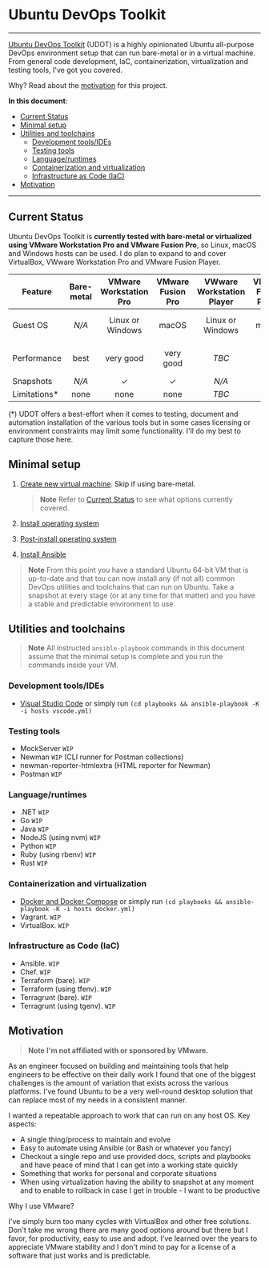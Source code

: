 # Ubuntu DevOps Toolkit

---

[Ubuntu DevOps Toolkit](https://github.com/ruionwriting/ubuntu-dev-ops-toolkit) (UDOT) is a highly opinionated Ubuntu all-purpose DevOps environment setup that can run bare-metal or in a virtual machine. From general code development, IaC, containerization, virtualization and testing tools, I've got you covered.

Why? Read about the [motivation](#motivation) for this project.

**In this document**:

- [Current Status](#current-status)
- [Minimal setup](#minimal-setup)
- [Utilities and toolchains](#utilities-and-toolchains)
  - [Development tools/IDEs](#development-toolsides)
  - [Testing tools](#testing-tools)
  - [Language/runtimes](#languageruntimes)
  - [Containerization and virtualization](#containerization-and-virtualization)
  - [Infrastructure as Code (IaC)](#infrastructure-as-code-iac)
- [Motivation](#motivation)

---

## Current Status

Ubuntu DevOps Toolkit is **currently tested with bare-metal or virtualized using VMware Workstation Pro and VMware Fusion Pro**, so Linux, macOS and Windows hosts can be used. I do plan to expand to and cover VirtualBox, VWware Workstation Pro and VMware Fusion Player.

Feature|Bare-metal|VMware Workstation Pro|VMware Fusion Pro|VWware Workstation Player|VMware Fusion Player|VirtualBox
-|:-:|:-:|:-:|:-:|:-:|:-:
Guest OS|_N/A_|Linux or Windows|macOS|Linux or Windows|macOS|Linux, macOS or Windows
Performance|best|very good|very good|_TBC_|_TBC_|good, for most things
Snapshots|_N/A_|&#10003;|&#10003;|_N/A_|_N/A_|&#10003;
Limitations\*|none|none|none|_TBC_|_TBC_|_TBC_

(\*) UDOT offers a best-effort when it comes to testing, document and automation installation of the various tools but in some cases licensing or environment constraints may limit some functionality. I'll do my best to capture those here.

## Minimal setup

1. [Create new virtual machine](./docs/create-new-virtual-machine.md). Skip if using bare-metal.

   > **Note**
   > Refer to [Current Status](#current-status) to see what options currently covered.

1. [Install operating system](./docs/install-operating-system.md)
1. [Post-install operating system](./docs//post-install-operating-system.md)
1. [Install Ansible](./docs/install-ansible.md)

> **Note**
> From this point you have a standard Ubuntu 64-bit VM that is up-to-date and that tou can now install any (if not all) common DevOps utilities and toolchains that can run on Ubuntu. Take a snapshot at every stage (or at any time for that matter) and you have a stable and predictable environment to use.

## Utilities and toolchains

> **Note**
> All instructed `ansible-playbook` commands in this document assume that the minimal setup is complete and you run the commands inside your VM.

### Development tools/IDEs

- [Visual Studio Code](./docs/install-vscode.md) or simply run `(cd playbooks && ansible-playbook -K -i hosts vscode.yml)`

### Testing tools

- MockServer `WIP`
- Newman `WIP` (CLI runner for Postman collections)
- newman-reporter-htmlextra (HTML reporter for Newman)
- Postman `WIP`

### Language/runtimes

- .NET `WIP`
- Go `WIP`
- Java `WIP`
- NodeJS (using nvm) `WIP`
- Python `WIP`
- Ruby (using rbenv) `WIP`
- Rust `WIP`

### Containerization and virtualization

- [Docker and Docker Compose](./docs/install-docker.md) or simply run `(cd playbooks && ansible-playbook -K -i hosts docker.yml)`
- Vagrant. `WIP`
- VirtualBox. `WIP`

### Infrastructure as Code (IaC)

- Ansible. `WIP`
- Chef. `WIP`
- Terraform (bare). `WIP`
- Terraform (using tfenv). `WIP`
- Terragrunt (bare). `WIP`
- Terragrunt (using tgenv). `WIP`

## Motivation

> **Note**
> **I'm not affiliated with or sponsored by VMware.**

As an engineer focused on building and maintaining tools that help engineers to be effective on their daily work I found that one of the biggest challenges is the amount of variation that exists across the various platforms. I've found Ubuntu to be a very well-round desktop solution that can replace most of my needs in a consistent manner.

I wanted a repeatable approach to work that can run on any host OS. Key aspects:

- A single thing/process to maintain and evolve
- Easy to automate using Ansible (or Bash or whatever you fancy)
- Checkout a single repo and use provided docs, scripts and playbooks and have peace of mind that I can get into a working state quickly
- Something that works for personal and corporate situations
- When using virtualization having the ability to snapshot at any moment and to enable to rollback in case I get in trouble - I want to be productive

Why I use VMware?

I've simply burn too many cycles with VirtualBox and other free solutions. Don't take me wrong there are many good options around but there but I favor, for productivity, easy to use and adopt. I've learned over the years to appreciate VMware stability and I don't mind to pay for a license of a software that just works and is predictable.
